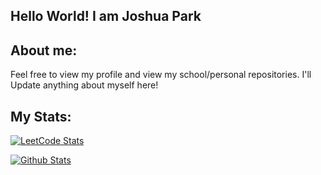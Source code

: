 ## Hello World! I am Joshua Park

## About me:

Feel free to view my profile and view my school/personal repositories. 
I'll Update anything about myself here!


## My Stats:

[![LeetCode Stats](https://leetcard.jacoblin.cool/rightgoody?theme=light&font=Source%20Code%20Pro&ext=activity)](https://leetcode.com/u/rightgoody/)

[![Github Stats](https://github-readme-stats.vercel.app/api?username=rightgoody)](https://github.com/rightgoody/github-readme-stats)


<!--
**Rightgoody/Rightgoody** is a ✨ _special_ ✨ repository because its `README.md` (this file) appears on your GitHub profile.

Here are some ideas to get you started:

- 🔭 I’m currently working on ...
- 🌱 I’m currently learning ...
- 👯 I’m looking to collaborate on ...
- 🤔 I’m looking for help with ...
- 💬 Ask me about ...
- 📫 How to reach me: ...
- 😄 Pronouns: ...
- ⚡ Fun fact: ...
-->
